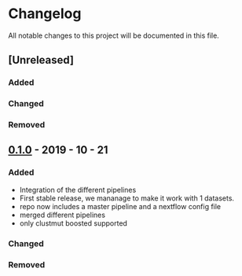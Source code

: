 # Changelog

All notable changes to this project will be documented in this file.

## [Unreleased]


### Added


### Changed


### Removed



## [0.1.0](http://fsupeksvr.irbbarcelona.pcb.ub.es/gitlab/dmas/hypermut/tags/0.1.0) - 2019 - 10 - 21

### Added

- Integration of the different pipelines
- First stable release, we mananage to make it work with 1 datasets.
- repo now includes a master pipeline and a nextflow config file
- merged different pipelines
- only clustmut boosted supported

### Changed

### Removed
